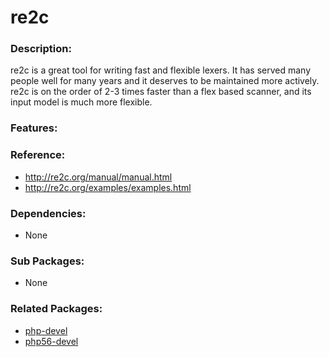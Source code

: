 # re2c

### Description:
re2c is a great tool for writing fast and flexible lexers. It has
served many people well for many years and it deserves to be
maintained more actively. re2c is on the order of 2-3 times faster
than a flex based scanner, and its input model is much more
flexible.

### Features:


### Reference:
* http://re2c.org/manual/manual.html
* http://re2c.org/examples/examples.html

### Dependencies:
* None

### Sub Packages:
* None

### Related Packages:
* [php-devel](pkg-base-php.md)
* [php56-devel](pkg-addon-php56.md)